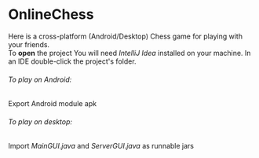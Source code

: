 # OnlineChess
Here is a cross-platform (Android/Desktop) Chess game for playing with your friends. <br />
To **open** the project You will need *IntelliJ Idea* installed on your machine. In an IDE double-click the project's folder. <br />
###### To play on Android: <br />
  Export Android module apk <br />
###### To play on desktop: <br />
  Import *MainGUI.java*	and *ServerGUI.java* as runnable jars <br />
